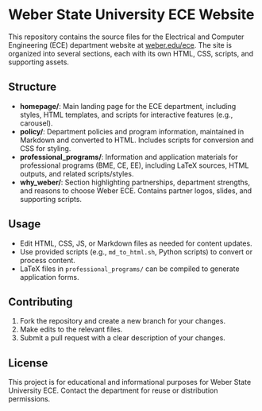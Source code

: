 # Weber State University ECE Website

This repository contains the source files for the Electrical and Computer Engineering (ECE) department website at [weber.edu/ece](https://www.weber.edu/ece). The site is organized into several sections, each with its own HTML, CSS, scripts, and supporting assets.

## Structure

- **homepage/**: Main landing page for the ECE department, including styles, HTML templates, and scripts for interactive features (e.g., carousel).
- **policy/**: Department policies and program information, maintained in Markdown and converted to HTML. Includes scripts for conversion and CSS for styling.
- **professional_programs/**: Information and application materials for professional programs (BME, CE, EE), including LaTeX sources, HTML outputs, and related scripts/styles.
- **why_weber/**: Section highlighting partnerships, department strengths, and reasons to choose Weber ECE. Contains partner logos, slides, and supporting scripts.

## Usage

- Edit HTML, CSS, JS, or Markdown files as needed for content updates.
- Use provided scripts (e.g., `md_to_html.sh`, Python scripts) to convert or process content.
- LaTeX files in `professional_programs/` can be compiled to generate application forms.

## Contributing

1. Fork the repository and create a new branch for your changes.
2. Make edits to the relevant files.
3. Submit a pull request with a clear description of your changes.

## License

This project is for educational and informational purposes for Weber State University ECE. Contact the department for reuse or distribution permissions.
